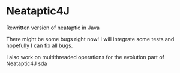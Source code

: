 # Neataptic4J
Rewritten version of neataptic in Java

There might be some bugs right now!
I will integrate some tests and hopefully I can fix all bugs.


I also work on multithreaded operations for the evolution part of Neataptic4J
sda
